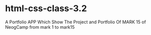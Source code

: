 # html-css-class-3.2
A Portfolio APP Which Show The Project and Portfolio Of MARK 15 of NeogCamp
from mark 1 to mark15 

